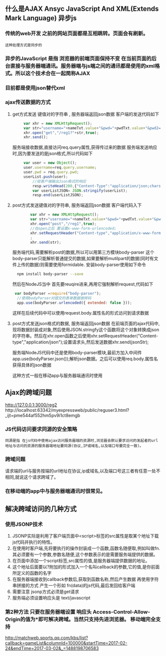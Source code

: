 ## 什么是AJAX  Ansyc JavaScript And  XML(Extends Mark Language) 异步js

### 传统的web开发 之前的网站页面都是互相跳转。页面会有刷新。
    这种处理方式是同步的
### 异步的JavaScript 是指 浏览器的前端页面保持不变 在当前页面的后台直接与服务器端通讯。服务器端与js端之间的通讯都是使用的xml格式。所以这个技术合在一起简称AJAX

### 目前都是使用json替代xml


### ajax传送数据的方式
 1.  get方式发送 键值对的字符串 , 服务器端返回json数据
     客户端的发送代码如下
     ```javascript
          var xhr = new XMLHttpRequest();
          var str="username="+nameTxt.value+"&pwd="+pwdTxt.value+"&pwd2="+pwd2Txt.value;
          xhr.open("get","/reg1?"+str,true);
          xhr.send();     
     ```
     服务端接收数据,直接访问req.query属性,获得传过来的数据
     服务端发送响应时,因为要发送的是json格式,所以代码如下
     ```javascript
          var user = new Object();
          user.username=req.query.username;
          user.pwd = req.query.pwd;
          userList.push(user);
              //给客户端输出Json格式的响应
              resp.writeHead(200,{"Content-Type":"application/json;charset=utf-8"});
              var userListJSON= JSON.stringify(userList);
              resp.end(userListJSON);

     
     ```
 

 
 2.  post方式发送键值对的字符串,  服务端返回json数据
     客户端代码入下
     ```javascript
             var xhr = new XMLHttpRequest();
             var str="username="+nameTxt.value+"&pwd="+pwdTxt.value+"&pwd2="+pwd2Txt.value;
             xhr.open("post","/reg1",true);
             //在open之后 要设置x-www-form-urlencoded;
             xhr.setRequestHeader("Content-type","application/x-www-form-urlencoded")
             ;
             xhr.send(str);
     ```
     服务端代码,需要解析post的数据,所以可以用第三方模块body-parser
     这个body-parser只能解析普通提交的数据,如果要解析mutilpart的数据(同时有文件上传的数据)则需要使用formidable.
     安装body-parser使用如下命令
     ```bash
       npm install body-parser --save
     ```
     然后在NodeJS当中 首先要reuqire进来,再用它强制解析request,代码如下
     ```javascript
      var bodyParser =require("body-parser");
       //使用bodyParser对提交的表单数据做转码
       app.use(bodyParser.urlencoded({ extended: false }));
     ```
     这样在后续代码中可以使用request.body.属性名的形式访问到请求数据
     
     
 3.  post方式发送json格式的数据, 服务端返回json数据
     在前端页面的ajax代码中,现将数据封装成对象,然后使用JSON.stringfy这个函数将这个对象转换成json的字符串。然后在xhr.open函数之后使用xhr.setRequestHeader("Content-type","application/json");设置请求头,然后发送数据xhr.send(jsonStr);
     
     服务端NodeJS代码中还是使用body-parser模块,最前方加入中间件 app.use(bodyParser.json());解析json数据。之后可以使用req.body.属性名获得具体的json数据
     
     这种方式一般在移动app与服务器端通讯时使用

                
                                          
 ## Ajax的跨域问题
 
 http://127.0.0.1:3000/reg2
 http://localhost:63342/myexpressweb/public/reguser3.html?_ijt=pme544af552hm5pv9i1ct8emgb

 ### JS代码访问要求同源的安全策略
    同源是指 在js代码中使用ajax访问服务器端的资源时,浏览器会默认要求访问的发起者的url地址与访问的资源的服务器端地址要同源(协议,IP或域名,以及端口号要完全一致)。
 ### 跨域问题
   请求端的url与服务按端的url地址在协议,ip或域名,以及端口号这三者有任意一处不相同,就说这个请求跨域了。
 ### 在移动端的app中与服务器端通讯时很常见。
 
 ## 解决跨域访问的几种方式
 ### 使用JSONP技术
   1. JSONP实际是利用了客户端页面中\<script\>标签的src属性是取某个地址下载js代码并执行的特性。
   2. 在使用时客户端,先将要执行的操作封装成一个函数,函数名随便取,例如叫做fn.其必须要有一个参数,参数名随便,这个参数表示的是需要服务端提供的数据。
   3. 在页面中添加一个script标签,src属性的值,是服务器端提供数据的地址。
   4. 这个地址后面要以?附加的形式加入一个名叫callback的参数,它的值,是你前面所定义的函数的名字
   5. 在服务器端接收到callback参数后,获取到函数名称,然后产生数据 再使用字符串拼接的方式 产生一个形如 fn(data)的js代码,最后发回给客户端
   6. 需要注意 jsonp方式必须是get请求
   7. 服务端必须设置响应头是 text/javascript
 
 ### 第2种方法  只要在服务器端设置 响应头 Access-Control-Allow-Origin的值为*即可解决跨域。当然只支持先进浏览器。 移动端完全支持
 
http://matchweb.sports.qq.com/kbs/list?callback=gameList&columnId=100000&startTime=2017-02-24&endTime=2017-03-02&_=1488198706583